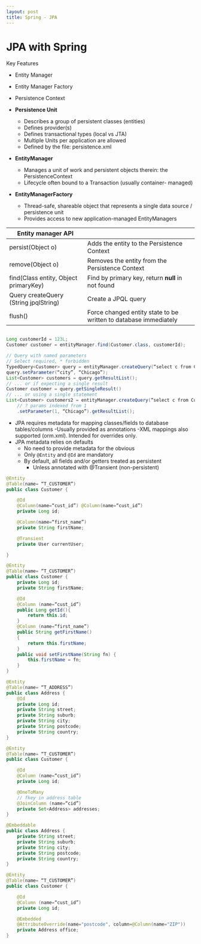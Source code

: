 ```yaml
---
layout: post
title: Spring - JPA
---
```

# JPA with Spring

Key Features

- Entity Manager
- Entity Manager Factory
- Persistence Context

- **Persistence Unit**
  - Describes a group of persistent classes (entities)
  - Defines provider(s)
  - Defines transactional types (local vs JTA)
  - Multiple Units per application are allowed
  - Defined by the file: persistence.xml
- **EntityManager**
  - Manages a unit of work and persistent objects therein: the PersistenceContext
  - Lifecycle often bound to a Transaction (usually container- managed)
- **EntityManagerFactory**
  - Thread-safe, shareable object that represents a single data source / persistence unit
  - Provides access to new application-managed EntityManagers

|Entity manager API||
|---|---|
|persist(Object o)|Adds the entity to the Persistence Context|
|remove(Object o)|Removes the entity from the Persistence Context|
|find(Class entity, Object primaryKey)|Find by primary key, return **null** in not found|
|Query createQuery (String jpqlString)|Create a JPQL query|
|flush()|Force changed entity state to be written to database immediately|

```java

Long customerId = 123L;
Customer customer = entityManager.find(Customer.class, customerId);

// Query with named parameters
// Select required, * forbidden
TypedQuery<Customer> query = entityManager.createQuery(“select c from Customer c where c.address.city = :city”, Customer.class);
query.setParameter(“city”, “Chicago”);
List<Customer> customers = query.getResultList();
// ... or if expecting a single result
Customer customer = query.getSingleResult()
// ... or using a single statement
List<Customer> customers2 = entityManager.createQuery(“select c from Customer c where c.address.city = ?”, Customer.class)
    // ? params indexed from 1
    .setParameter(1, “Chicago”).getResultList();

```

- JPA requires metadata for mapping classes/fields to database tables/columns
  -Usually provided as annotations
  -XML mappings also supported (orm.xml). Intended for overrides only.
- JPA metadata relies on defaults
  - No need to provide metadata for the obvious
  - Only `@Entity` and `@Id` are mandatory
  - By default, all fields and/or getters treated as persistent
    - Unless annotated with @Transient (non-persistent)

```java
@Entity
@Table(name= “T_CUSTOMER”)
public class Customer {

    @Id
    @Column(name=“cust_id”) @Column(name=“cust_id”)
    private Long id;

    @Column(name=“first_name”)
    private String firstName;

    @Transient
    private User currentUser;

}
```

```java
@Entity
@Table(name= “T_CUSTOMER”)
public class Customer {
    private Long id;
    private String firstName;

    @Id
    @Column (name=“cust_id”)
    public Long getId(){
        return this.id;
    }
    @Column (name=“first_name”)
    public String getFirstName()
    {
        return this.firstName;
    }
    public void setFirstName(String fn) {
        this.firstName = fn;
    }
}
```

```java
@Entity
@Table(name= “T_ADDRESS”)
public class Address {
    @Id
    private Long id;
    private String street;
    private String suburb;
    private String city;
    private String postcode;
    private String country;
}

@Entity
@Table(name= “T_CUSTOMER”)
public class Customer {

    @Id
    @Column (name=“cust_id”)
    private Long id;

    @OneToMany
    // fkey in address table
    @JoinColumn (name=“cid”)
    private Set<Address> addresses;
}
```

```java
@Embeddable
public class Address {
    private String street;
    private String suburb;
    private String city;
    private String postcode;
    private String country;
}

@Entity
@Table(name= “T_CUSTOMER”)
public class Customer {

    @Id
    @Column (name=“cust_id”)
    private Long id;

    @Embedded
    @AttributeOverride(name="postcode", column=@Column(name="ZIP"))
    private Address office;
}
```